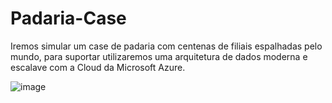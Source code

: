 # Padaria-Case

Iremos simular um case de padaria com centenas de filiais espalhadas pelo mundo, para suportar utilizaremos uma arquitetura de dados moderna e escalave com a Cloud da Microsoft Azure.

![image](https://user-images.githubusercontent.com/69867503/127775629-baccbd27-67cb-4a6c-a1bb-88c8c093079c.png)

